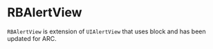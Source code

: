 # RBAlertView

`RBAlertView` is extension of `UIAlertView` that uses block and has been updated for ARC.
